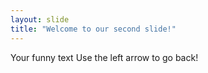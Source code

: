 ```yaml
---
layout: slide
title: "Welcome to our second slide!"
---
```

Your funny text
Use the left arrow to go back!
